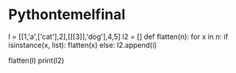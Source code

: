 # Pythontemelfinal



l = [[1,'a',['cat'],2],[[[3]],'dog'],4,5]
l2 = []
def flatten(n):
    for x in n:
        if isinstance(x, list):
            flatten(x)
        else:
            l2.append(i)

flatten(l)
print(l2)

